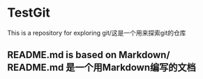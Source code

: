 # TestGit
This is a repository for exploring git/这是一个用来探索git的仓库

## README.md is based on Markdown/ README.md 是一个用Markdown编写的文档
